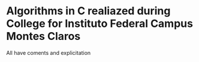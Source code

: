 # Algorithms in C realiazed during College for Instituto Federal Campus Montes Claros
All have coments and explicitation

